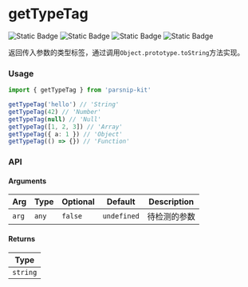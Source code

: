 # getTypeTag
![Static Badge](https://img.shields.io/badge/Statement%20Coverage-100.00%-brightgreen) ![Static Badge](https://img.shields.io/badge/Branch%20Coverage-100.00%-brightgreen) ![Static Badge](https://img.shields.io/badge/Function%20Coverage-100.00%-brightgreen) ![Static Badge](https://img.shields.io/badge/Line%20Coverage-100.00%-brightgreen)
      
返回传入参数的类型标签，通过调用`Object.prototype.toString`方法实现。

### Usage

```ts
import { getTypeTag } from 'parsnip-kit'

getTypeTag('hello') // 'String'
getTypeTag(42) // 'Number'
getTypeTag(null) // 'Null'
getTypeTag([1, 2, 3]) // 'Array'
getTypeTag({ a: 1 }) // 'Object'
getTypeTag(() => {}) // 'Function'
```


### API

#### Arguments

| Arg | Type | Optional | Default | Description |
| --- | --- | --- | --- | --- |
| `arg` | `any` | `false` | `undefined` | 待检测的参数  |

#### Returns

| Type |
| ---  |
| `string`  |